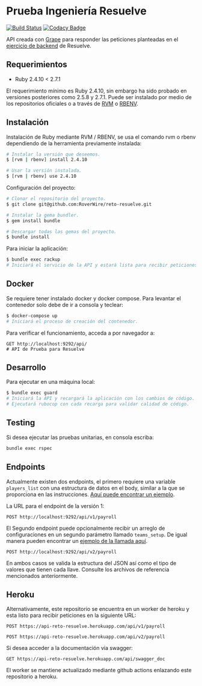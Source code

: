 # Prueba Ingeniería Resuelve

[![Build Status](https://travis-ci.org/RoverWire/reto-resuelve.svg?branch=master)](https://travis-ci.org/RoverWire/reto-resuelve) [![Codacy Badge](https://app.codacy.com/project/badge/Grade/64a6a1d8ed684016986d26756f2893c1)](https://www.codacy.com/gh/RoverWire/reto-resuelve/dashboard?utm_source=github.com&amp;utm_medium=referral&amp;utm_content=RoverWire/reto-resuelve&amp;utm_campaign=Badge_Grade)

API creada con [Grape](http://www.ruby-grape.org) para responder las peticiones planteadas en el [ejercicio de backend](https://github.com/resuelve/prueba-ing-backend) de Resuelve.

## Requerimientos

- Ruby 2.4.10 < 2.7.1

El requerimiento mínimo es Ruby 2.4.10, sin embargo ha sido probado en versiones posteriores como 2.5.8 y 2.7.1. Puede ser instalado por medio de los repositorios oficiales o a través de [RVM](http://rvm.io/) o [RBENV](https://github.com/rbenv/rbenv).

## Instalación

Instalación de Ruby mediante RVM / RBENV, se usa el comando rvm o rbenv dependiendo de la herramienta previamente instalada:

```bash
# Instalar la versión que deseemos.
$ [rvm | rbenv] install 2.4.10

# Usar la versión instalada.
$ [rvm | rbenv] use 2.4.10
```

Configuración del proyecto:

```bash
# Clonar el repositorio del proyecto.
$ git clone git@github.com:RoverWire/reto-resuelve.git

# Instalar la gema bundler.
$ gem install bundle

# Descargar todas las gemas del proyecto.
$ bundle install
```

Para iniciar la aplicación:

```bash
$ bundle exec rackup
# Iniciará el servicio de la API y estará lista para recibir peticiones.
```

## Docker

Se requiere tener instalado docker y docker compose. Para levantar el contenedor solo debe de ir a consola y teclear:

```bash
$ docker-compose up
# Iniciará el proceso de creación del contenedor.
```

Para verificar el funcionamiento, acceda a por navegador a:

```text
GET http://localhost:9292/api/
# API de Prueba para Resuelve
```

## Desarrollo

Para ejecutar en una máquina local:

```bash
$ bundle exec guard
# Iniciará la API y recargará la aplicación con los cambios de código.
# Ejecutará rubocop con cada recarga para validar calidad de código.
```

## Testing

Si desea ejecutar las pruebas unitarias, en consola escriba:

```bash
bundle exec rspec
```

## Endpoints

Actualmente existen dos endpoints, el primero requiere una variable `players_list` con una estructura de datos en el body, similar a la que se proporciona en las instrucciones. [Aquí puede encontrar un ejemplo](./spec/fixtures/v1_request.json).

La URL para el endpoint de la versión 1:

```text
POST http://localhost:9292/api/v1/payroll
```

El Segundo endpoint puede opcionalmente recibir un arreglo de configuraciones en un segundo parámetro llamado `teams_setup`. De igual manera pueden encontrar un [ejemplo de la llamada aquí](./spec/fixtures/v2_request.json).

```text
POST http://localhost:9292/api/v2/payroll
```

En ambos casos se valida la estructura del JSON así como el tipo de valores que tienen cada llave. Consulte los archivos de referencia mencionados anteriormente.

## Heroku

Alternativamente, este repositorio se encuentra en un worker de heroku y esta listo para recibir peticiones en la siguiente URL:

```text
POST https://api-reto-resuelve.herokuapp.com/api/v1/payroll

POST https://api-reto-resuelve.herokuapp.com/api/v2/payroll
```

Si desea acceder a la documentación vía swagger:

```text
GET https://api-reto-resuelve.herokuapp.com/api/swagger_doc
```

El worker se mantiene actualizado mediante github actions enlazando este repositorio a heroku.
